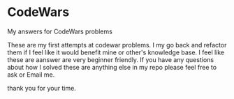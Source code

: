 # CodeWars
My answers for CodeWars problems


These are my first attempts at codewar problems. I my go back and refactor them if I feel like it would benefit mine or other's knowledge base. I feel like these are aanswer are very beginner friendly.
If you have any questions about how I solved these are anything else in my repo please feel free to ask or Email me. 

thank you for your time. 
